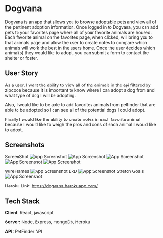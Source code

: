 
# Dogvana 

Dogvana is an app that allows you to browse adoptable pets and 
view all of the pertinent adoption information. Once logged in to 
Dogvana, you can add pets to your favorites page where all of your 
favorite animals are housed. Each favorite animal on the favorites 
page, when clicked, will bring you to that animals page and allow 
the user to create notes to compare which animals will work the best
in the users home. Once the user decides which animal(s) they would 
like to adopt, you can submit a form to contact the shelter or foster. 


## User Story

As a user, I want the ability to view all of the animals in the api filtered by zipcode because it is important to know where I can adopt a dog from and what type of dog I will be adopting. 

Also, I would like to be able to add favorites animals from petfinder that are able to be adopted so I can see all of the potential dogs I could adopt. 

Finally I would like the ability to create notes in each favorite animal because I would like to weigh the pros and cons of each animal I would like to adopt. 



## Screenshots

ScreenShot
![App Screenshot](../Dogvana/Screen%20Shot%202022-07-11%20at%209.31.28%20AM.png)
![App Screenshot](../Dogvana/Screen%20Shot%202022-07-11%20at%209.31.48%20AM.png)
![App Screenshot](../Dogvana/Screen%20Shot%202022-07-11%20at%209.32.12%20AM.png)
![App Screenshot](../Dogvana/Screen%20Shot%202022-07-11%20at%209.32.29%20AM.png)
![App Screenshot](../Dogvana/Screen%20Shot%202022-07-11%20at%209.33.47%20AM.png)

WireFrames
![App Screenshot](../Dogvana/wireFrames.png)
ERD
![App Screenshot](../Dogvana/erdDogvana.png)
Stretch Goals 
![App Screenshot](../Dogvana/StretchGoals.png)


Heroku Link: https://dogvana.herokuapp.com/


## Tech Stack

**Client:** React, javascript

**Server:** Node, Express, mongoDb, Heroku

**API:** PetFinder API

